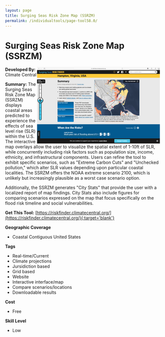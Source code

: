 ```yaml
---
layout: page
title: Surging Seas Risk Zone Map (SSRZM)
permalink: /individualtools/page-tool58.0/
---
```

# Surging Seas Risk Zone Map (SSRZM)

<img src="/images/scaled_250_400/TOOLID_58.0_ScreenCapture-1.png" style="max-height:250px;max-width:400;" align="right"/>

**Developed By:** Climate Central

**Summary:** The Surging Seas Risk Zone Map (SSRZM) displays coastal areas predicted to experience the effects of sea level rise (SLR) within the U.S. The interactive map overlays allow the user to visualize the spatial extent of 1-10ft of SLR, while concurrently including risk factors such as population size, income, ethnicity, and infrastructural components. Users can refine the tool to exhibit specific scenarios, such as "Extreme Carbon Cuts" and "Unchecked pollution," which alter SLR values depending upon particular coastal localities. The SSRZM offers the NOAA extreme scenario 2100, which is unlikely but increasingly plausible as a worst case scenario option.

Additionally, the SSRZM generates "City Stats" that provide the user with a localized report of map findings. City Stats also include figures for comparing scenarios expressed on the map that focus specifically on the flood risk timeline and social vulnerabilities.

**Get This Tool:** [https://riskfinder.climatecentral.org/](https://riskfinder.climatecentral.org/){:target='blank'}

**Geographic Coverage**

* Coastal Contiguous United States

**Tags**

*  Real-time/Current
*  Climate projections
*  Jursidiction based
*  Grid based
*  Website
*  Interactive interface/map
*  Compare scenarios/locations
*  Downloadable results

**Cost**

* Free

**Skill Level**

* Low
